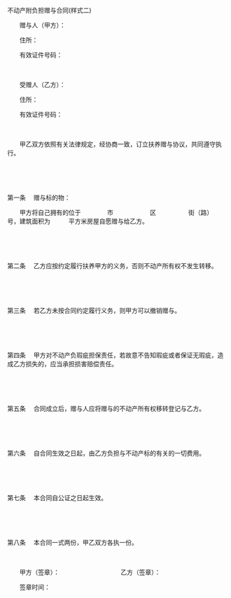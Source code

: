 



不动产附负担赠与合同(样式二)



 

　　赠与人（甲方）：

　　住所：

　　有效证件号码：　　

　　

　　受赠人（乙方）：

　　住所：

　　有效证件号码：　　

　　

　　甲乙双方依照有关法律规定，经协商一致，订立扶养赠与协议，共同遵守执行。

　　

　　

第一条
　赠与标的物：

　　甲方将自己拥有的位于　　　　 市　　　　　　区　　　　　 街（路）　　 号，建筑面积为　　　平方米房屋自愿赠与给乙方。

　　

　　

第二条
　乙方应按约定履行扶养甲方的义务，否则不动产所有权不发生转移。

　　

　　

第三条
　若乙方未按合同约定履行义务，则甲方可以撤销赠与。

　　

　　

第四条
　甲方对不动产负瑕疵担保责任，若故意不告知瑕疵或者保证无瑕疵，造成乙方损失的，应当承担损害赔偿责任。

　　

　　

第五条
　合同成立后，赠与人应将赠与的不动产所有权移转登记与乙方。

　　

　　

第六条
　自合同生效之日起，由乙方负担与不动产标的有关的一切费用。

　　

　　

第七条
　本合同自公证之日起生效。

　　

　　

第八条
　本合同一式两份，甲乙双方各执一份。　　

　　

　　甲方（签章）：　　　　　　　　　　乙方（签章）： 

　　签章时间：